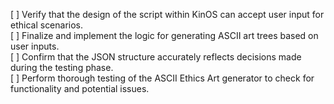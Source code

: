 [ ] Verify that the design of the script within KinOS can accept user input for ethical scenarios.  
[ ] Finalize and implement the logic for generating ASCII art trees based on user inputs.  
[ ] Confirm that the JSON structure accurately reflects decisions made during the testing phase.  
[ ] Perform thorough testing of the ASCII Ethics Art generator to check for functionality and potential issues.